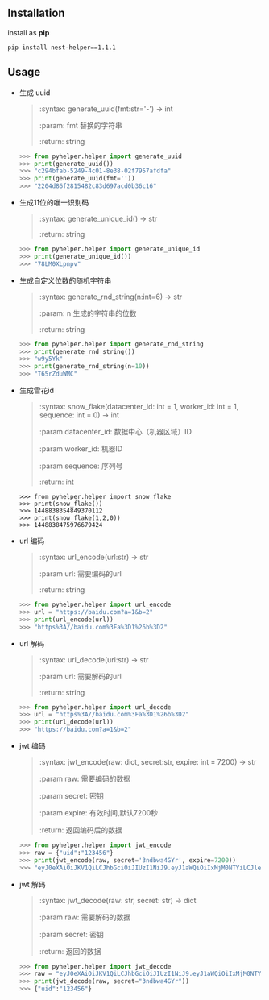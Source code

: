 ## Installation

install as **pip**

```shell
pip install nest-helper==1.1.1
```

## Usage

- 生成 uuid

  > :syntax: generate_uuid(fmt:str='-') -> int
  >
  > :param: fmt 替换的字符串
  >
  > :return: string

  ```python
  >>> from pyhelper.helper import generate_uuid
  >>> print(generate_uuid())
  >>> "c294bfab-5249-4c01-8e38-02f7957afdfa"
  >>> print(generate_uuid(fmt=''))
  >>> "2204d86f2815482c83d697acd0b36c16"
  ```

  

- 生成11位的唯一识别码

  > :syntax: generate_unique_id() -> str
  >
  > :return: string

  ```python
  >>> from pyhelper.helper import generate_unique_id
  >>> print(generate_unique_id())
  >>> "78LM0XLpnpv"
  ```

  

- 生成自定义位数的随机字符串

  > :syntax: generate_rnd_string(n:int=6) -> str
  >
  > :param: n 生成的字符串的位数
  >
  > :return: string

  ```python
  >>> from pyhelper.helper import generate_rnd_string
  >>> print(generate_rnd_string())
  >>> "w9y5Yk"
  >>> print(generate_rnd_string(n=10))
  >>> "T65rZduWMC"
  ```

  

- 生成雪花id

  > :syntax: snow_flake(datacenter_id: int = 1, worker_id: int = 1, sequence: int = 0) -> int
  >
  > :param datacenter_id:  数据中心（机器区域）ID
  >
  > :param worker_id:  机器ID
  >
  > :param sequence: 序列号
  >
  > :return: int

  ```shell
  >>> from pyhelper.helper import snow_flake
  >>> print(snow_flake())
  >>> 1448838354849370112
  >>> print(snow_flake(1,2,0))
  >>> 1448838475976679424
  ```

  

- url 编码

  > :syntax: url_encode(url:str) -> str
  >
  > :param url: 需要编码的url
  >
  > :return: string

  ```python
  >>> from pyhelper.helper import url_encode
  >>> url = "https://baidu.com?a=1&b=2"
  >>> print(url_encode(url))
  >>> "https%3A//baidu.com%3Fa%3D1%26b%3D2"
  ```

  

- url 解码

  > :syntax: url_decode(url:str) -> str
  >
  > :param url: 需要解码的url
  >
  > :return: string
  
  ```python
  >>> from pyhelper.helper import url_decode
  >>> url = "https%3A//baidu.com%3Fa%3D1%26b%3D2"
  >>> print(url_decode(url))
  >>> "https://baidu.com?a=1&b=2"
  ```
  
  
  
- jwt 编码

  > :syntax: jwt_encode(raw: dict, secret:str, expire: int = 7200) -> str
  >
  > :param raw: 需要编码的数据
  >
  > :param secret: 密钥 
  >
  > :param expire: 有效时间,默认7200秒
  >
  > :return: 返回编码后的数据

  ```python
  >>> from pyhelper.helper import jwt_encode
  >>> raw = {"uid":"123456"}
  >>> print(jwt_encode(raw, secret='3ndbwa4GYr', expire=7200))
  >>> "eyJ0eXAiOiJKV1QiLCJhbGciOiJIUzI1NiJ9.eyJ1aWQiOiIxMjM0NTYiLCJleHAiOjE2MzQ1MTc1NDh9.Mtn-o9wtx-AsvpEXqQx8XQ_AFd7-EsRMHjGED1fcq34"
  ```

  

- jwt 解码

  > :syntax: jwt_decode(raw: str, secret: str) -> dict
  >
  > :param raw: 需要解码的数据
  >
  > :param secret: 密钥
  >
  > :return: 返回的数据

  ```python
  >>> from pyhelper.helper import jwt_decode
  >>> raw = "eyJ0eXAiOiJKV1QiLCJhbGciOiJIUzI1NiJ9.eyJ1aWQiOiIxMjM0NTYiLCJleHAiOjE2MzQ1MTc1NDh9.Mtn-o9wtx-AsvpEXqQx8XQ_AFd7-EsRMHjGED1fcq34"
  >>> print(jwt_decode(raw, secret="3ndbwa4GYr"))
  >>> {"uid":"123456"}
  ```

  